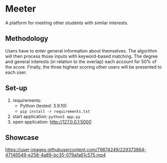 # Meeter

A platform for meeting other students with similar interests. 

## Methodology 

Users have to enter general information about themselves. The algorithm will then process those inputs with keyword-based matching. The degree and general interests (in relation to the overlap) each account for 50% of the score. Finally, the three highest scoring other users will be presented to each user.

## Set-up

1. requirements: 
    - Python (tested: 3.9.10)
    - ```pip install -r requirements.txt```
2. start application: ```python3 app.py```
3. open application: http://127.0.0.1:5000

## Showcase

https://user-images.githubusercontent.com/79874249/229373864-47146549-e258-4a89-bc35-079afa61c575.mp4
